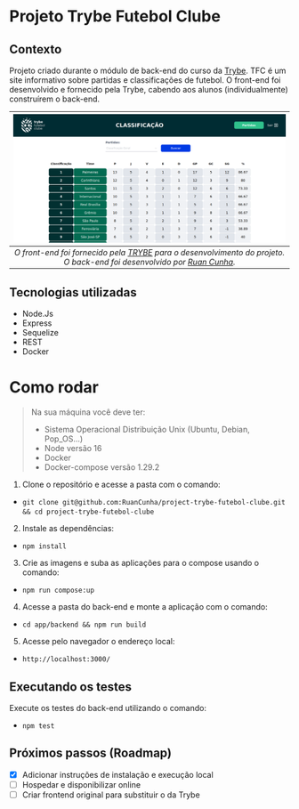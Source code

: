 # Projeto Trybe Futebol Clube

## Contexto

Projeto criado durante o módulo de back-end do curso da [Trybe](https://www.betrybe.com/).
TFC é um site informativo sobre partidas e classificações de futebol. O front-end foi desenvolvido e fornecido pela Trybe, cabendo aos alunos (individualmente) construírem o back-end.

| ![Exemplo do front-end](/assets/front-example.png) |
|:--:|
| *O front-end foi fornecido pela [TRYBE](https://www.betrybe.com/) para o desenvolvimento do projeto. O back-end foi desenvolvido por [Ruan Cunha](https://github.com/RuanCunha).* |

## Tecnologias utilizadas

- Node.Js
- Express
- Sequelize
- REST
- Docker

# Como rodar

> Na sua máquina você deve ter:
>
> - Sistema Operacional Distribuição Unix (Ubuntu, Debian, Pop_OS...)
> - Node versão 16
> - Docker
> - Docker-compose versão 1.29.2

1. Clone o repositório e acesse a pasta com o comando:
* `git clone git@github.com:RuanCunha/project-trybe-futebol-clube.git && cd project-trybe-futebol-clube`
2. Instale as dependências:
* `npm install`
3. Crie as imagens e suba as aplicações para o compose usando o comando:
* `npm run compose:up`
4. Acesse a pasta do back-end e monte a aplicação com o comando:
* `cd app/backend && npm run build`
5. Acesse pelo navegador o endereço local:
* `http://localhost:3000/`

## Executando os testes

Execute os testes do back-end utilizando o comando:

* `npm test`

## Próximos passos (Roadmap)

- [X]  Adicionar instruções de instalação e execução local
- [ ]  Hospedar e disponibilizar online
- [ ]  Criar frontend original para substituir o da Trybe
